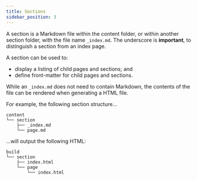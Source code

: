 ```yaml
---
title: Sections
sidebar_position: 3
---
```


A section is a Markdown file within the content folder, or within another
section folder, with the file name `_index.md`. The underscore is **important**,
to distinguish a section from an index page.

A section can be used to:

* display a listing of child pages and sections; and
* define front-matter for child pages and sections.

While an `_index.md` does not need to contain Markdown, the contents of the file
can be rendered when generating a HTML file.

For example, the following section structure&hellip;

```
content
└── section
    ├── _index.md
    └── page.md
```

&hellip;will output the following HTML:

```
build
└── section
    ├── index.html
    └── page
        └── index.html
```
